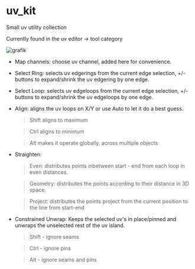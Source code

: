 # uv_kit
Small uv utility collection

Currently found in the uv editor -> tool category

![grafik](https://user-images.githubusercontent.com/13512160/235482990-767823b4-f5c1-41f8-a93c-f279c74e9baf.png)


- Map channels: choose uv channel, added here for convenience. 
- Select Ring: selects uv edgerings from the current edge selection, +/- buttons to expand/shrink the uv edgering by one edge.
- Select Loop: selects uv edgeloops from the current edge selection, +/- buttons to expand/shrink the uv edgeloops by one edge.
- Align: aligns the uv loops on X/Y or use Auto to let it do a best guess. 
  
  > Shift aligns to maximum
  
  > Ctrl  aligns to minimum
  
  > Alt   makes it operate globally, across multiple objects
  
- Straighten: 
  
  > Even: distributes points inbetween start - end from each loop in even distances.
  
  > Geometry: distributes the points according to their distance in 3D space.
  
  > Project: distributes the points project from the current position to the line from start-end
  
- Constrained Unwrap: Keeps the selected uv's in place/pinned and unwraps the unselected rest of the uv island.

  > Shift - ignore seams
   
  > Ctrl  - ignore pins
   
  > Alt   - ignore seams and pins

